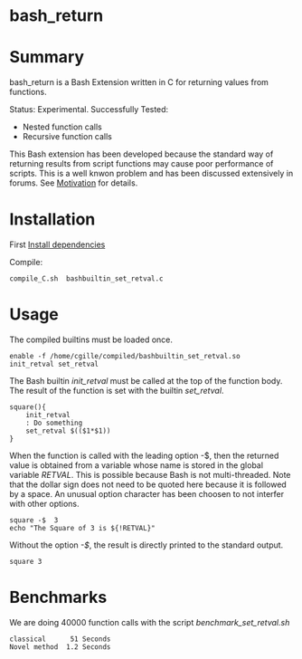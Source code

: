 # bash_return

# Summary

bash_return is a Bash Extension written in C for returning values from functions.

Status: Experimental. Successfully Tested:

 - Nested function calls
 - Recursive function calls



This Bash extension has been developed because the standard way of returning results from script functions may  cause poor performance of scripts.
This is a well knwon problem and has been discussed extensively in forums. See  [Motivation](./motivation.md) for details.

# Installation

First [Install dependencies](./INSTALL_DEPENDENCIES.md)

Compile:

    compile_C.sh  bashbuiltin_set_retval.c

# Usage

The compiled builtins must be loaded once.

    enable -f /home/cgille/compiled/bashbuiltin_set_retval.so   init_retval set_retval

The Bash builtin *init_retval* must be called at the top of the function body.
The result of the function is set  with the builtin *set_retval*.

    square(){
        init_retval
        : Do something
        set_retval $(($1*$1))
    }

When the function is called with the leading option -$, then the returned value is obtained from a
variable whose name is stored in the global variable *RETVAL*.  This is possible because Bash is not
multi-threaded. Note that the dollar sign does not need to be quoted here because it is followed by
a space. An unusual option character has been choosen to not interfer with other options.

    square -$  3
    echo "The Square of 3 is ${!RETVAL}"

Without the option *-$*, the result is directly printed to the standard output.

    square 3





# Benchmarks

We are doing 40000 function calls with the script *benchmark_set_retval.sh*

    classical      51 Seconds
    Novel method  1.2 Seconds
